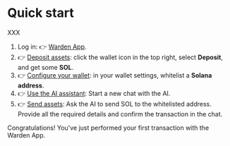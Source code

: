 ﻿---
sidebar_position: 2
---

# Quick start

XXX

1. Log in: 👉 [Warden App](https://app.wardenprotocol.org).
2. 👉 [Deposit assets](manage-assets#deposit-assets): click the wallet icon in the top right, select **Deposit**, and get some **SOL**.
3. 👉 [Configure your wallet](manage-your-wallet): in your wallet settings, whitelist a **Solana address**.
4. 👉 [Use the AI assistant](use-the-ai-assistant): Start a new chat with the AI.
5. 👉 [Send assets](manage-assets#sendswap-assets): Ask the AI to send SOL to the whitelisted address. Provide all the required details and confirm the transaction in the chat.

Congratulations! You've just performed your first transaction with the Warden App.